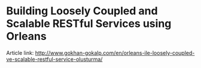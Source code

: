 Building Loosely Coupled and Scalable RESTful Services using Orleans
===

Article link: http://www.gokhan-gokalp.com/en/orleans-ile-loosely-coupled-ve-scalable-restful-service-olusturma/